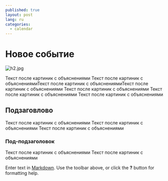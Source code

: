 ```yaml
---
published: true
layout: post
lang: ru
categories: 
  - calendar
---
```

# Новое событие 

![h2.jpg]({{site.baseurl}}/images/h2.jpg)

Текст после картиник с объяснениями Текст после картиник с объяснениямиТекст после картиник с объяснениямиТекст после картиник с объяснениями Текст после картиник с объяснениями Текст после картиник с объяснениями Текст после картиник с объяснениями

## Подзаговлово

Текст после картиник с объяснениями
Текст после картиник с объяснениями
Текст после картиник с объяснениями

### Под-подзаголовок

Текст после картиник с объяснениями
Текст после картиник с объяснениями

Enter text in [Markdown](http://daringfireball.net/projects/markdown/). Use the toolbar above, or click the **?** button for formatting help.
